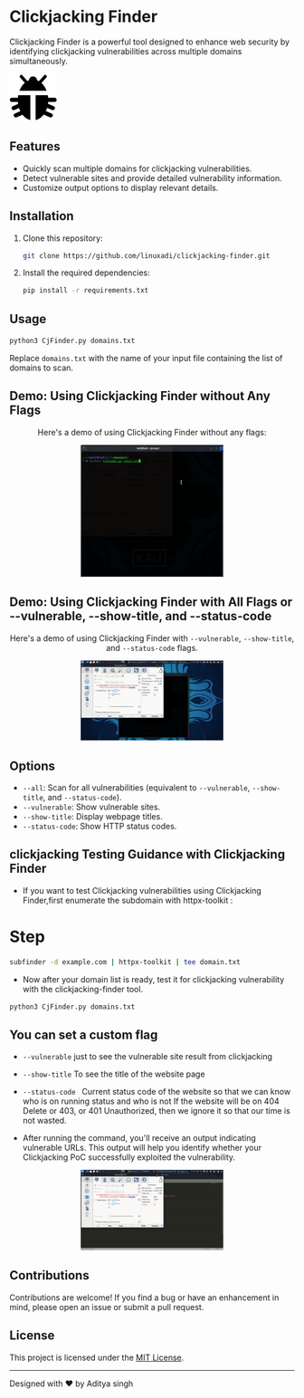 # Clickjacking Finder

Clickjacking Finder is a powerful tool designed to enhance web security by identifying clickjacking vulnerabilities across multiple domains simultaneously.

![Clickjacking Finder Logo](https://github.com/linuxadi/clickjacking-finder/blob/main/clcikjacking.png)

## Features

- Quickly scan multiple domains for clickjacking vulnerabilities.
- Detect vulnerable sites and provide detailed vulnerability information.
- Customize output options to display relevant details.


## Installation

1. Clone this repository:

   ```bash
   git clone https://github.com/linuxadi/clickjacking-finder.git
   ```

2. Install the required dependencies:

   ```bash
   pip install -r requirements.txt
   ```

## Usage

```bash
python3 CjFinder.py domains.txt 
```

Replace `domains.txt` with the name of your input file containing the list of domains to scan.

## Demo: Using Clickjacking Finder without Any Flags

<div style="text-align: center;">
  <p>Here's a demo of using Clickjacking Finder without any flags:</p>
  <a href="https://github.com/linuxadi/linuxadi/raw/main/imports/without%20any%20flag.gif">
    <img src="https://github.com/linuxadi/linuxadi/raw/main/imports/without%20any%20flag.gif" alt="Clickjacking Finder Demo" width="50%">
  </a>
</div>

## Demo: Using Clickjacking Finder with All Flags or --vulnerable, --show-title, and --status-code 

<div style="text-align: center;">
  <p>Here's a demo of using Clickjacking Finder with <code>--vulnerable</code>, <code>--show-title</code>, and <code>--status-code</code> flags. </p>
  <a href="https://github.com/linuxadi/linuxadi/blob/main/imports/with-all-flags.gif">
    <img src="https://github.com/linuxadi/linuxadi/blob/main/imports/with-all-flags.gif" alt="Clickjacking Finder Demo with All Flags" width="50%">
  </a>
</div>


## Options

- `--all`: Scan for all vulnerabilities (equivalent to `--vulnerable`, `--show-title`, and `--status-code`).
- `--vulnerable`: Show vulnerable sites.
- `--show-title`: Display webpage titles.
- `--status-code`: Show HTTP status codes.

 ## clickjacking Testing Guidance with Clickjacking Finder
- If you want to test Clickjacking vulnerabilities using Clickjacking Finder,first enumerate the subdomain with httpx-toolkit :

 # Step
   ```bash
   subfinder -d example.com | httpx-toolkit | tee domain.txt
```

- Now after your domain list is ready, test it for clickjacking vulnerability with the clickjacking-finder tool.

```bash
python3 CjFinder.py domains.txt 
```
## You can set a custom flag
-   `--vulnerable` just to see the vulnerable site result from clickjacking
-  ` --show-title ` To see the title of the website page
-  `--status-code ` Current status code of the website so that we can know who is on running status and who is not If the website will be on 404 Delete or 403, or 401 Unauthorized, then we ignore it so that our time is not wasted.

-  After running the command, you'll receive an output indicating vulnerable URLs. This output will help you identify whether your Clickjacking PoC successfully exploited the vulnerability.

<div style="text-align: center;">
  <a href="https://github.com/linuxadi/linuxadi/blob/main/imports/final%20result.gif">
    <img src="https://github.com/linuxadi/linuxadi/blob/main/imports/final%20result.gif" alt="Clickjacking Vulnerability Test Demo" width="50%">
  </a>
</div>

## Contributions

Contributions are welcome! If you find a bug or have an enhancement in mind, please open an issue or submit a pull request.

## License

This project is licensed under the [MIT License](LICENSE).

---
Designed with ❤️ by Aditya singh 
